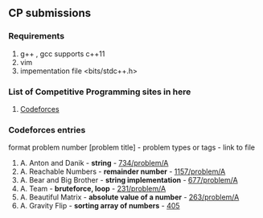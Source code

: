 ## CP submissions

### Requirements
1. g++ , gcc supports c++11
2. vim
3. impementation file <bits/stdc++.h>
### List of Competitive Programming sites in here
1. [Codeforces](https://github.com/blackchalk/games-cp#codeforces-entries)
### Codeforces entries
format
problem number [problem title] - problem types or tags - link to file
1. A. Anton and Danik - **string** - [734/problem/A](practice-problems/codeforces/problem_734a.cpp)
2. A. Reachable Numbers - **remainder number** - [1157/problem/A](practice-problems/codeforces/problem_1157a.cpp)
3. A. Bear and Big Brother - **string implementation** - [677/problem/A](6ca9babe9246bde83c4f1d94f15ad17a7658ba22)
4. A. Team - **bruteforce, loop** - [231/problem/A](5a8c4695a44afdc9a3fd0d020230bc28232aaa28)
5. A. Beautiful Matrix -  **absolute value of a number** - [263/problem/A](a9791ea8ea002227890c6e9eb4ae27bf1eecd96f)
6. A. Gravity Flip - **sorting array of numbers** -  [405](4e54ae2d6f00262f90b284b7bcb1dd5b01db14e7)
